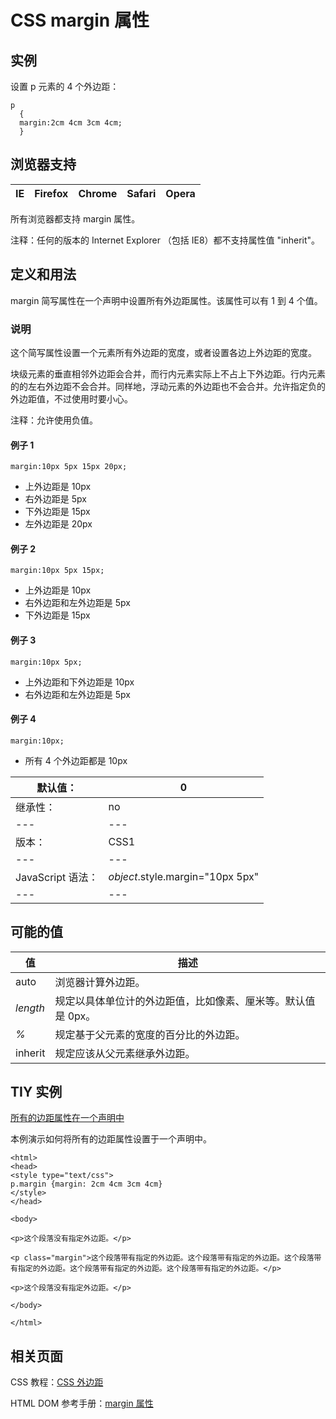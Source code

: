 # CSS margin 属性



## 实例

设置 p 元素的 4 个外边距：

```
p
  {
  margin:2cm 4cm 3cm 4cm;
  }

```

## 浏览器支持

| IE | Firefox | Chrome | Safari | Opera |
| --- | --- | --- | --- | --- |

所有浏览器都支持 margin 属性。

注释：任何的版本的 Internet Explorer （包括 IE8）都不支持属性值 "inherit"。

## 定义和用法

margin 简写属性在一个声明中设置所有外边距属性。该属性可以有 1 到 4 个值。

### 说明

这个简写属性设置一个元素所有外边距的宽度，或者设置各边上外边距的宽度。

块级元素的垂直相邻外边距会合并，而行内元素实际上不占上下外边距。行内元素的的左右外边距不会合并。同样地，浮动元素的外边距也不会合并。允许指定负的外边距值，不过使用时要小心。

注释：允许使用负值。

#### 例子 1

```
margin:10px 5px 15px 20px;
```

*   上外边距是 10px
*   右外边距是 5px
*   下外边距是 15px
*   左外边距是 20px

#### 例子 2

```
margin:10px 5px 15px;
```

*   上外边距是 10px
*   右外边距和左外边距是 5px
*   下外边距是 15px

#### 例子 3

```
margin:10px 5px;
```

*   上外边距和下外边距是 10px
*   右外边距和左外边距是 5px

#### 例子 4

```
margin:10px;
```

*   所有 4 个外边距都是 10px

| 默认值： | 0 |
| --- | --- |
| 继承性： | no |
| --- | --- |
| 版本： | CSS1 |
| --- | --- |
| JavaScript 语法： | _object_.style.margin="10px 5px" |
| --- | --- |

## 可能的值

| 值 | 描述 |
| --- | --- |
| auto | 浏览器计算外边距。 |
| _length_ | 规定以具体单位计的外边距值，比如像素、厘米等。默认值是 0px。 |
| _%_ | 规定基于父元素的宽度的百分比的外边距。 |
| inherit | 规定应该从父元素继承外边距。 |

## TIY 实例

[所有的边距属性在一个声明中](/tiy/t.asp?f=csse_margin)

本例演示如何将所有的边距属性设置于一个声明中。

```
<html>
<head>
<style type="text/css">
p.margin {margin: 2cm 4cm 3cm 4cm}
</style>
</head>

<body>

<p>这个段落没有指定外边距。</p>

<p class="margin">这个段落带有指定的外边距。这个段落带有指定的外边距。这个段落带有指定的外边距。这个段落带有指定的外边距。这个段落带有指定的外边距。</p>

<p>这个段落没有指定外边距。</p>

</body>

</html>

```

## 相关页面

CSS 教程：[CSS 外边距](/css/css_margin.asp "CSS 外边距")

HTML DOM 参考手册：[margin 属性](/jsref/prop_style_margin.asp "HTML DOM margin 属性")



